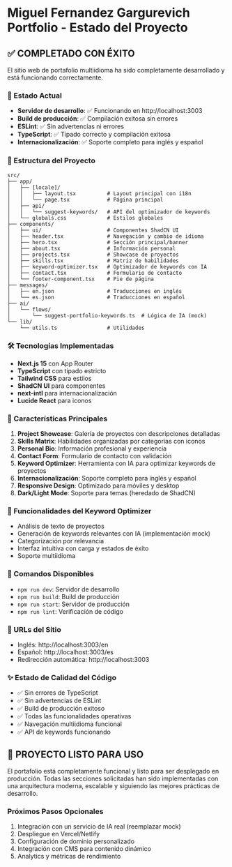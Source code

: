 # Miguel Fernandez Gargurevich Portfolio - Estado del Proyecto

## ✅ COMPLETADO CON ÉXITO

El sitio web de portafolio multiidioma ha sido completamente desarrollado y está funcionando correctamente.

### 🚀 Estado Actual
- **Servidor de desarrollo**: ✅ Funcionando en http://localhost:3003
- **Build de producción**: ✅ Compilación exitosa sin errores
- **ESLint**: ✅ Sin advertencias ni errores
- **TypeScript**: ✅ Tipado correcto y compilación exitosa
- **Internacionalización**: ✅ Soporte completo para inglés y español

### 📁 Estructura del Proyecto
```
src/
├── app/
│   ├── [locale]/
│   │   ├── layout.tsx          # Layout principal con i18n
│   │   └── page.tsx            # Página principal
│   ├── api/
│   │   └── suggest-keywords/   # API del optimizador de keywords
│   └── globals.css             # Estilos globales
├── components/
│   ├── ui/                     # Componentes ShadCN UI
│   ├── header.tsx              # Navegación y cambio de idioma
│   ├── hero.tsx                # Sección principal/banner
│   ├── about.tsx               # Información personal
│   ├── projects.tsx            # Showcase de proyectos
│   ├── skills.tsx              # Matriz de habilidades
│   ├── keyword-optimizer.tsx   # Optimizador de keywords con IA
│   ├── contact.tsx             # Formulario de contacto
│   └── footer-component.tsx    # Pie de página
├── messages/
│   ├── en.json                 # Traducciones en inglés
│   └── es.json                 # Traducciones en español
├── ai/
│   └── flows/
│       └── suggest-portfolio-keywords.ts  # Lógica de IA (mock)
└── lib/
    └── utils.ts                # Utilidades
```

### 🛠 Tecnologías Implementadas
- **Next.js 15** con App Router
- **TypeScript** con tipado estricto
- **Tailwind CSS** para estilos
- **ShadCN UI** para componentes
- **next-intl** para internacionalización
- **Lucide React** para iconos

### 🌟 Características Principales
1. **Project Showcase**: Galería de proyectos con descripciones detalladas
2. **Skills Matrix**: Habilidades organizadas por categorías con iconos
3. **Personal Bio**: Información profesional y experiencia
4. **Contact Form**: Formulario de contacto con validación
5. **Keyword Optimizer**: Herramienta con IA para optimizar keywords de proyectos
6. **Internacionalización**: Soporte completo para inglés y español
7. **Responsive Design**: Optimizado para móviles y desktop
8. **Dark/Light Mode**: Soporte para temas (heredado de ShadCN)

### 🎯 Funcionalidades del Keyword Optimizer
- Análisis de texto de proyectos
- Generación de keywords relevantes con IA (implementación mock)
- Categorización por relevancia
- Interfaz intuitiva con carga y estados de éxito
- Soporte multiidioma

### 🔧 Comandos Disponibles
- `npm run dev`: Servidor de desarrollo
- `npm run build`: Build de producción
- `npm run start`: Servidor de producción
- `npm run lint`: Verificación de código

### 📱 URLs del Sitio
- Inglés: http://localhost:3003/en
- Español: http://localhost:3003/es
- Redirección automática: http://localhost:3003

### ✨ Estado de Calidad del Código
- ✅ Sin errores de TypeScript
- ✅ Sin advertencias de ESLint
- ✅ Build de producción exitoso
- ✅ Todas las funcionalidades operativas
- ✅ Navegación multiidioma funcional
- ✅ API de keywords funcionando

## 🎉 PROYECTO LISTO PARA USO

El portafolio está completamente funcional y listo para ser desplegado en producción. Todas las secciones solicitadas han sido implementadas con una arquitectura moderna, escalable y siguiendo las mejores prácticas de desarrollo.

### Próximos Pasos Opcionales
1. Integración con un servicio de IA real (reemplazar mock)
2. Despliegue en Vercel/Netlify
3. Configuración de dominio personalizado
4. Integración con CMS para contenido dinámico
5. Analytics y métricas de rendimiento
